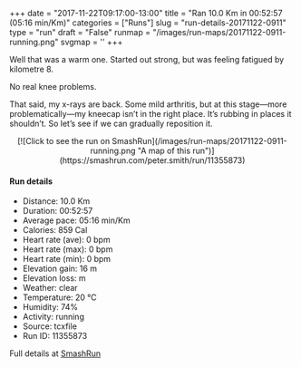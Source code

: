 +++
date = "2017-11-22T09:17:00-13:00"
title = "Ran 10.0 Km in 00:52:57 (05:16 min/Km)"
categories = ["Runs"]
slug = "run-details-20171122-0911"
type = "run"
draft = "False"
runmap = "/images/run-maps/20171122-0911-running.png"
svgmap = '<polyline points="0 54, 0 55, 0 56, 1 57, 1 58, 1 58, 2 58, 3 57, 3 57, 5 55, 6 54, 7 53, 10 49, 11 49, 13 48, 16 46, 17 46, 19 46, 20 46, 22 47, 24 48, 27 45, 27 44, 28 43, 30 43, 30 43, 31 43, 33 43, 35 43, 37 43, 41 43, 43 44, 45 44, 47 45, 51 49, 53 51, 54 52, 58 53, 62 54, 63 54, 66 55, 70 54, 79 52, 80 51, 81 50, 83 50, 90 51, 92 52, 93 52, 95 51, 96 51, 98 50, 99 48, 100 47, 98 49, 97 50, 95 51, 93 52, 92 52, 90 51, 84 49, 83 49, 80 50, 79 51, 79 52, 72 54, 69 54, 66 55, 62 54, 59 54, 55 52, 53 50, 50 48, 48 46, 46 45, 45 44, 43 44, 42 43, 39 43, 32 43, 27 43, 26 45, 26 45, 25 47, 23 47, 23 47, 20 46, 19 45, 18 46, 15 46, 13 47, 11 48, 10 49, 9 49, 9 50, 9 50, 7 53, 5 53">'
+++

Well that was a warm one. Started out strong, but was feeling fatigued by kilometre  8. 

No real knee problems. 

That said, my x-rays are back. Some mild arthritis, but at this stage—more problematically—my kneecap isn’t in the right place. It’s rubbing in places it shouldn’t. So let’s see if we can gradually reposition it. 

<!--more-->

<center>
[![Click to see the run on SmashRun](/images/run-maps/20171122-0911-running.png "A map of this run")](https://smashrun.com/peter.smith/run/11355873)
</center>

#### Run details

* Distance: 10.0 Km
* Duration: 00:52:57
* Average pace: 05:16 min/Km
* Calories: 859 Cal
* Heart rate (ave): 0 bpm
* Heart rate (max): 0 bpm
* Heart rate (min): 0 bpm
* Elevation gain: 16 m
* Elevation loss:  m
* Weather: clear
* Temperature: 20 &deg;C
* Humidity: 74%
* Activity: running
* Source: tcxfile
* Run ID: 11355873

Full details at [SmashRun](https://smashrun.com/peter.smith/run/11355873)